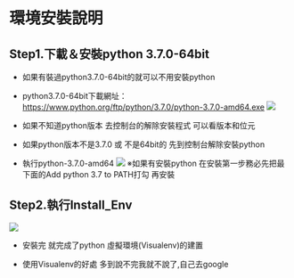 # 環境安裝說明
## Step1.下載＆安裝python 3.7.0-64bit
- 如果有裝過python3.7.0-64bit的就可以不用安裝python
- python3.7.0-64bit下載網址：https://www.python.org/ftp/python/3.7.0/python-3.7.0-amd64.exe
![](https://i.imgur.com/ARZ65pO.png)
- 如果不知道python版本 去控制台的解除安裝程式 可以看版本和位元
- 如果python版本不是3.7.0 或 不是64bit的 先到控制台解除安裝python 

- 執行python-3.7.0-amd64
![](https://i.imgur.com/rlCsjiv.png)
※如果有安裝python 在安裝第一步務必先把最下面的Add python 3.7 to PATH打勾 再安裝
## Step2.執行Install_Env
![](https://i.imgur.com/bAU3LQM.png)

- 安裝完 就完成了python 虛擬環境(Visualenv)的建置

- 使用Visualenv的好處
    多到說不完我就不說了,自己去google
    
